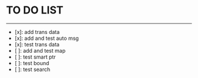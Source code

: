 # TO DO LIST

***

- [x]: add trans data 
- [x]: add and test auto msg
- [x]: test trans data 
- [ ]: add and test map
- [ ]: test smart ptr
- [ ]: test bound
- [ ]: test search